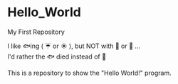 # Hello_World
My First Repository

I like :fish:ing  ( :umbrella: or :sunny: ), but NOT with :bear: or :beer:  ...<br>
I'd rather the :fish: died instead of :boy:

This is a repository to show the "Hello World!" program.
